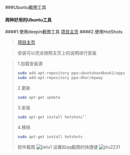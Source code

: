 ###Ubuntu截图工具
#### 两种好用的Ubuntu工具
####1.使用deepin截图工具
[项目主页](https://github.com/linuxdeepin/deepin-screenshot)
####2.使用HotShots 
>[项目主页](http://www.edivaldobrito.com.br/captura-de-tela-no-linux-hotshots/)

>安装可以完全按照主页上的说明进行安装

>1.加载安装源
>```bash
>sudo add-apt-repository ppa:ubuntuhandbook1/apps
>sudo add-apt-repository ppa:dhor/myway
>```
>2.更新
>```bash
>sudo apt-get update
>```
>3.安装
>```bash
>sudo apt-get install hotshots``
>```
>4.移除
>```bash
>sudo apt-get install hotshots
>```
>软件截图
>![jietu1](/home/ningyanke/图片/hotshots1.png)
>设置如qq截图的快捷键
>![jitu2231](/home/ningyanke/图片/hotshots2.png)